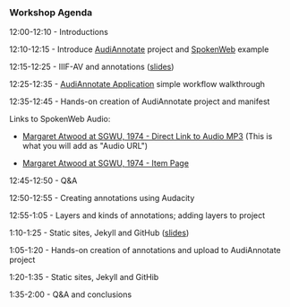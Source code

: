 ### Workshop Agenda 

12:00-12:10 - Introductions

12:10-12:15 - Introduce [AudiAnnotate](https://github.com/hipstas/audi-annotate) project and [SpokenWeb](https://spokenweb.ca/) example

12:15-12:25 - IIIF-AV and annotations ([slides](https://drive.google.com/open?id=1bPyC3wJVm2q9KAig-07OBNRFlhGKS23o5Mq47jDkASg))

12:25-12:35 - [AudiAnnotate Application](http://audiannotate.brumfieldlabs.com/) simple workflow walkthrough

12:35-12:45 - Hands-on creation of AudiAnnotate project and manifest

Links to SpokenWeb Audio: 

- [Margaret Atwood at SGWU, 1974 - Direct Link to Audio MP3](https://montreal.spokenweb.ca/wp-content/uploads/2011/01/margaret_atwood_i006-11-008.mp3) (This is what you will add as "Audio URL")

- [Margaret Atwood at SGWU, 1974 - Item Page](https://montreal.spokenweb.ca/sgw-poetry-readings/margaret-atwood-at-sgwu/) 


12:45-12:50  - Q&A

12:50-12:55 - Creating annotations using Audacity

12:55-1:05 - Layers and kinds of annotations; adding layers to project

1:10-1:25 - Static sites, Jekyll and GitHub ([slides](https://drive.google.com/open?id=1r1y_9mqicci5Ow6cBe3hdYdK2_a5-4JirMwgYwQpC90)) 

1:05-1:20 - Hands-on creation of annotations and upload to AudiAnnotate project 

1:20-1:35 - Static sites, Jekyll and GitHib

1:35-2:00 - Q&A and conclusions


